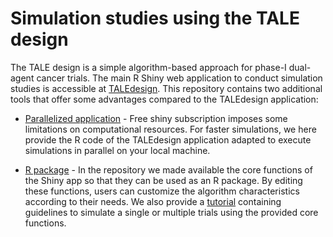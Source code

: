 # Simulation studies using the TALE design

The TALE design is a simple algorithm-based approach for phase-I dual-agent cancer trials. The main R Shiny web application
to conduct simulation studies is accessible at [TALEdesign]( https://6kp5ow-francesco-mariani.shinyapps.io/TALEdesign/.).
This repository contains two additional tools that offer some advantages compared to the TALEdesign application:

- [Parallelized application](https://github.com/framar1997/TALEdesign/blob/main/TALE_application_parallelized.R) -
  Free shiny subscription imposes some limitations on computational resources. For faster simulations, we here provide the R code of the TALEdesign application
  adapted to execute simulations in parallel on your local machine.

  
- [R package](https://github.com/framar1997/TALEdesign/tree/main/core_functions) - In the repository we made available the core functions of the Shiny app so that they can be used as an R package. By editing these functions, users can customize the algorithm characteristics according to their needs.
  We also provide a [tutorial](https://github.com/framar1997/TALEdesign/blob/main/simulation_tutorial.qmd) containing guidelines to simulate a single or multiple trials using
  the provided core functions.
